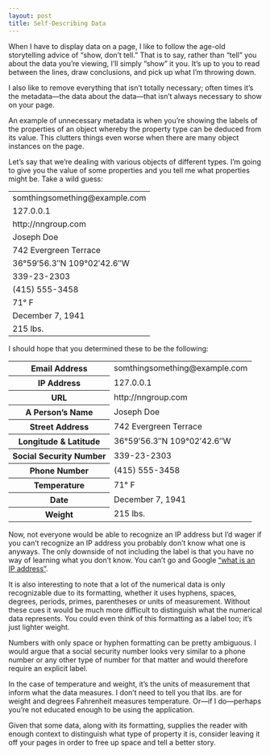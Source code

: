 ```yaml
---
layout: post
title: Self-Describing Data
---
```


When I have to display data on a page, I like to follow the age-old storytelling advice of “show, don’t tell.” That is to say, rather than “tell” you about the data you’re viewing, I’ll simply “show” it you. It’s up to you to read between the lines, draw conclusions, and pick up what I’m throwing down.

I also like to remove everything that isn’t totally necessary; often times it’s the metadata—the data about the data—that isn’t always necessary to show on your page.

An example of unnecessary metadata is when you’re showing the labels of the properties of an object whereby the property type can be deduced from its value. This clutters things even worse when there are many object instances on the page.

Let’s say that we’re dealing with various objects of different types. I’m going to give you the value of some properties and you tell me what properties might be. Take a wild guess:

<table class="table">
<tr><td>somthingsomething@example.com</td></tr>
<tr><td>127.0.0.1</td></tr>
<tr><td>http://nngroup.com</td></tr>
<tr><td>Joseph Doe</td></tr>
<tr><td>742 Evergreen Terrace</td></tr>
<tr><td>36°59′56.3″N 109°02′42.6″W</td></tr>
<tr><td>339-23-2303</td></tr>
<tr><td>(415) 555-3458</td></tr>
<tr><td>71° F</td></tr>
<tr><td>December 7, 1941</td></tr>
<tr><td>215 lbs.</td></tr>
</table>

I should hope that you determined these to be the following:

<table class="table">
<tr><th>Email Address</th><td>somthingsomething@example.com</td></tr>
<tr><th>IP Address</th><td>127.0.0.1</td></tr>
<tr><th>URL</th><td>http://nngroup.com</td></tr>
<tr><th>A Person’s Name</th><td>Joseph Doe</td></tr>
<tr><th>Street Address</th><td>742 Evergreen Terrace</td></tr>
<tr><th>Longitude &amp; Latitude</th><td>36°59′56.3″N 109°02′42.6″W</td></tr>
<tr><th>Social Security Number</th><td>339-23-2303</td></tr>
<tr><th>Phone Number</th><td>(415) 555-3458</td></tr>
<tr><th>Temperature</th><td>71° F</td></tr>
<tr><th>Date</th><td>December 7, 1941</td></tr>
<tr><th>Weight</th><td>215 lbs.</td></tr>
</table>

Now, not everyone would be able to recognize an IP address but I’d wager if you can’t recognize an IP address you probably don’t know what one is anyways. The only downside of not including the label is that you have no way of learning what you don’t know. You can’t go and Google [“what is an IP address”](https://google.com/#q=what+is+an+IP+address).

It is also interesting to note that a lot of the numerical data is only recognizable due to its formatting, whether it uses hyphens, spaces, degrees, periods, primes, parentheses or units of measurement. Without these cues it would be much more difficult to distinguish what the numerical data represents. You could even think of this formatting as a label too; it’s just lighter weight.

Numbers with only space or hyphen formatting can be pretty ambiguous. I would argue that a social security number looks very similar to a phone number or any other type of number for that matter and would therefore require an explicit label.

In the case of temperature and weight, it’s the units of measurement that inform what the data measures. I don’t need to tell you that lbs. are for weight and degrees Fahrenheit measures temperature. Or—if I do—perhaps you’re not educated enough to be using the application.

Given that some data, along with its formatting, supplies the reader with enough context to distinguish what type of property it is, consider leaving it off your pages in order to free up space and tell a better story.
